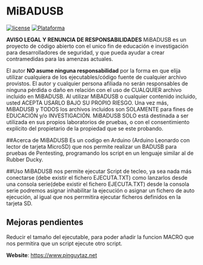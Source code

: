 # MiBADUSB
[![license](https://www.pinguytaz.net/IMG_GITHUB/gplv3-with-text-84x42.png)](https://github.com/pinguytaz/MiBADUSB/blob/master/LICENSE)
[![Plataforma](https://www.pinguytaz.net/IMG_GITHUB/Arduino_Placa.png)](https://arduino.cc)


__AVISO LEGAL Y RENUNCIA DE RESPONSABILIDADES__
MiBADUSB es un proyecto de código abierto con el unico fin de educación e investigación para desarrolladores de seguridad, y que pueda ayudar a crear contramedidas para las amenzas actuales.

El autor __NO asume ninguna responsabilidad__ por la forma en que elija utilizar cualquiera de los ejecutables/código fuente de cualquier archivo provistos. El autor y cualquier persona afiliada no serán responsables de ninguna pérdida o daño en relación con el uso de CUALQUIER archivo incluido en MiBADUSB. Al utilizar MiBADUSB o cualquier contenido incluido, usted ACEPTA USARLO BAJO SU PROPIO RIESGO. Una vez más, MiBADUSB y TODOS los archivos incluidos son SOLAMENTE para fines de EDUCACIÓN y/o INVESTIGACIÓN. MiBADUSB SOLO está destinada a ser utilizada en sus propios laboratorios de pruebas, o con el consentimiento explícito del propietario de la propiedad que se este probando.


##Acerca de MiBADUSB
Es un codigo en Arduino (Arduino Leonardo con lector de tarjeta MicroSD) que nos permite realizar un BADUSB para pruebas de Pentesting, programando los script en un lenguaje similar al de Rubber Ducky.

##Uso
    MiBADUSB nos permite ejecutar Script de tecleo, ya sea nada más conectarse (debe existir el fichero EJECUTA.TXT) como lanzarlos desde una consola serie(debe existir el fichero EJECUTA.TXT) desde la consola serie podremos asignar inhabilitar la ejecución o asignar un fichero de auto ejecución, al igual que nos perrmitira ejecutar ficheros definidos en la tarjeta SD.

## Mejoras pendientes
   Reducir el tamaño del ejecutable, para poder añadir la funcion MACRO que nos permitira que un script ejecute otro script.

__Website__: https://www.pinguytaz.net
   

